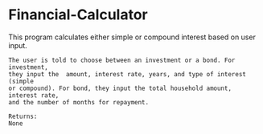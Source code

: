 # Financial-Calculator
This program calculates either simple or compound interest based on user input.

    The user is told to choose between an investment or a bond. For investment, 
    they input the  amount, interest rate, years, and type of interest (simple 
    or compound). For bond, they input the total household amount, interest rate, 
    and the number of months for repayment.

    Returns:
    None
